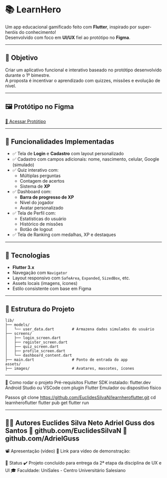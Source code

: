 # 📚 LearnHero

Um app educacional gamificado feito com **Flutter**, inspirado por super-heróis do conhecimento!  
Desenvolvido com foco em **UI/UX** fiel ao protótipo no **Figma**.

-----------------------

## 🎯 Objetivo

Criar um aplicativo funcional e interativo baseado no protótipo desenvolvido durante o 1º bimestre.  
A proposta é incentivar o aprendizado com quizzes, missões e evolução de nível.

-----------------------

## 🖼️ Protótipo no Figma

[🔗 Acessar Protótipo](https://www.figma.com/design/KVcYByeOXxQZMkFXuqYIgH/Trabalho-UX-e-UI-LearnHero?t=m0Z1NcpdLeFG7Uu5-0)

-----------------------

## 📱 Funcionalidades Implementadas

- ✅ Tela de **Login** e **Cadastro** com layout personalizado
- ✅ Cadastro com campos adicionais: nome, nascimento, celular, Google (simulado)
- ✅ Quiz interativo com:
  - Múltiplas perguntas
  - Contagem de acertos
  - Sistema de **XP**
- ✅ Dashboard com:
  - **Barra de progresso de XP**
  - Nível do jogador
  - Avatar personalizado
- ✅ Tela de Perfil com:
  - Estatísticas do usuário
  - Histórico de missões
  - Botão de logout
- ✅ Tela de Ranking com medalhas, XP e destaques

-----------------------

## 🧪 Tecnologias

- **Flutter 3.x**
- Navegação com `Navigator`
- Layout responsivo com `SafeArea`, `Expanded`, `SizedBox`, etc.
- Assets locais (imagens, ícones)
- Estilo consistente com base em Figma

-----------------------
## 🧩 Estrutura do Projeto

```plaintext
lib/
├── models/
│   └── user_data.dart        # Armazena dados simulados do usuário
├── screens/
│   ├── login_screen.dart
│   ├── register_screen.dart
│   ├── quiz_screen.dart
│   ├── profile_screen.dart
│   └── dashboard_content.dart
├── main.dart                 # Ponto de entrada do app
assets/
├── images/                   # Avatares, mascotes, ícones

```
-----------------------
🚀 Como rodar o projeto
Pré-requisitos
Flutter SDK instalado: flutter.dev
Android Studio ou VSCode com plugin Flutter
Emulador ou dispositivo físico

Passos
git clone https://github.com/EuclidesSilvaN/learnheroflutter.git
cd learnheroflutter
flutter pub get
flutter run

-----------------------
👨‍💻 Autores 
Euclides Silva Neto 
Adriel Guss dos Santos
💼 github.com/EuclidesSilvaN
💼 github.com/AdrielGuss
-----------------------
📽️ Apresentação (vídeo)
📌 Link para vídeo de demonstração: 

📌 Status
✔️ Projeto concluído para entrega da 2ª etapa da disciplina de UX e UI
🎓 Faculdade: UniSales - Centro Universitário Salesiano







